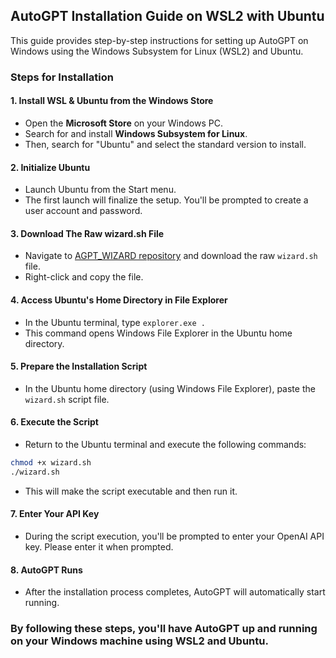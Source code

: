 ## AutoGPT Installation Guide on WSL2 with Ubuntu

This guide provides step-by-step instructions for setting up AutoGPT on Windows using the Windows Subsystem for Linux (WSL2) and Ubuntu.

### Steps for Installation

#### 1. Install WSL & Ubuntu from the Windows Store
- Open the **Microsoft Store** on your Windows PC.
- Search for and install **Windows Subsystem for Linux**.
- Then, search for "Ubuntu" and select the standard version to install.

#### 2. Initialize Ubuntu
- Launch Ubuntu from the Start menu.
- The first launch will finalize the setup. You'll be prompted to create a user account and password.

#### 3. Download The Raw wizard.sh File
- Navigate to [AGPT_WIZARD repository](https://github.com/NeonN3mesis/AGPT_WIZARD/blob/main/wizard.sh) and download the raw `wizard.sh` file.
- Right-click and copy the file.

#### 4. Access Ubuntu's Home Directory in File Explorer
- In the Ubuntu terminal, type `explorer.exe .`
- This command opens Windows File Explorer in the Ubuntu home directory.

#### 5. Prepare the Installation Script
- In the Ubuntu home directory (using Windows File Explorer), paste the `wizard.sh` script file.

#### 6. Execute the Script
- Return to the Ubuntu terminal and execute the following commands:
```bash
chmod +x wizard.sh
./wizard.sh
```
- This will make the script executable and then run it.
#### 7. Enter Your API Key
- During the script execution, you'll be prompted to enter your OpenAI API key. Please enter it when prompted.
#### 8. AutoGPT Runs
- After the installation process completes, AutoGPT will automatically start running.

### By following these steps, you'll have AutoGPT up and running on your Windows machine using WSL2 and Ubuntu.
